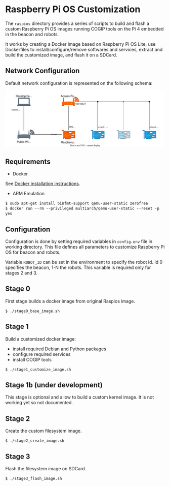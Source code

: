 # Raspberry Pi OS Customization

The `raspios` directory provides a series of scripts to build and flash
a custom Raspberry Pi OS images running COGIP tools on the Pi 4
embedded in the beacon and robots.

It works by creating a Docker image based on Raspberry Pi OS Lite, use Dockerfiles
to install/configure/remove softwares and services, extract and build the customized image,
and flash it on a SDCard.

## Network Configuration

Default network configuration is represented on the following schema:

![Network Configuration](img/cogip-network.svg)

## Requirements

 - Docker

See [Docker installation instructions](https://docs.docker.com/engine/install/).

 - ARM Emulation

```
$ sudo apt-get install binfmt-support qemu-user-static zerofree
$ docker run --rm --privileged multiarch/qemu-user-static --reset -p yes
```

## Configuration

Configuration is done by setting required variables in `config.env` file in working directory.
This file defines all parameters to customize Raspberry Pi OS for beacon and robots.

Variable `ROBOT_ID` can be set in the environment to specify the robot id.
Id 0 specifies the beacon, 1-N the robots.
This variable is required only for stages 2 and 3.

## Stage 0

First stage builds a docker image from original Raspios image.

```
$ ./stage0_base_image.sh
```

## Stage 1

Build a customized docker image:
 - install required Debian and Python packages
 - configure required services
 - install COGIP tools

```
$ ./stage1_customize_image.sh
```

## Stage 1b (under development)

This stage is optional and allow to build a custom kernel image.
It is not working yet so not documented.

## Stage 2

Create the custom filesystem image.

```
$ ./stage2_create_image.sh
```

## Stage 3

Flash the filesystem image on SDCard.

```
$ ./stage3_flash_image.sh
```
